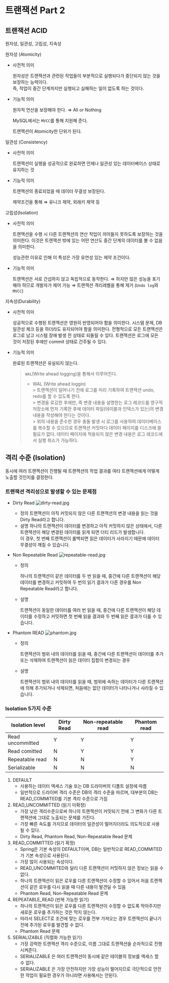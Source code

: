 # 트랜잭션 Part 2

## 트랜잭션 ACID

원자성, 일관성, 고립성, 지속성

원자성 (Atomicity)

- 사전적 의미

  원자성은 트랜잭션과 관련된 작업들이 부분적으로 실행되다가 중단되지 않는 것을 보장하는 능력이다.  
  즉, 작업이 중간 단계까지만 실행되고 실패하는 일이 없도록 하는 것이다.

- 기능적 의미

  원자적 연산을 보장해야 한다. ⇒ All or Nothing

  MySQL에서는 `MVCC`를 통해 지원해 준다.

  트랜잭션이 Atomicity한 단위가 된다.

일관성 (Consistency)

- 사전적 의미

  트랜잭션이 실행을 성공적으로 완료하면 언제나 일관성 있는 데이터베이스 상태로 유지하는 것

- 기능적 의미

  트랜잭션의 종료되었을 때 데이터 무결성 보장된다.

  제약조건을 통해 ⇒ 유니크 제약, 외래키 제약 등

고립성(Isolation)

- 사전적 의미

  트랜잭션을 수행 시 다른 트랜잭션의 연산 작업이 끼어들지 못하도록 보장하는 것을 의미한다. 이것은 트랜잭션 밖에 있는 어떤 연산도 중간 단계의 데이터를 볼 수 없음을 의미한다.

  성능관련 이유로 인해 이 특성은 가장 유연성 있는 제약 조건이다.

- 기능적 의미

  트랜잭션은 서로 간섭하지 않고 독립적으로 동작한다. ⇒ 하지만 많은 성능을 포기해야 하므로 개발자가 제어 가능 ⇒ 트랜잭션 격리레벨을 통해 제거 (`Undo log`와 `MVCC`)

지속성(Durability)

- 사전적 의미

  성공적으로 수행된 트랜잭션은 영원히 반영되어야 함을 의미한다. 시스템 문제, DB 일관성 체크 등을 하더라도 유지되어야 함을 의미한다. 전형적으로 모든 트랜잭션은 로그로 남고 시스템 장애 발생 전 상태로 되돌릴
  수 있다. 트랜잭션은 로그에 모든 것이 저장된 후에만 commit 상태로 간주될 수 있다.

- 기능적 의미

  완료된 트랜잭션은 유실되지 않는다.

  > `WAL`(Write ahead logging)을 통해서 이루어진다.
  >  - WAL (Write ahead loggin)  
       > 트랜잭션이 일어나기 전에 로그를 미리 기록하여 트랜잭션 undo, redo를 할 수 있도록 한다.  
       > 변경을 로깅한 후에만, 즉 변경 내용을 설명한는 로그 레코드를 영구적 저장소에 먼저 기록한 후에 데이터 파일(테이블과 인덱스가 있는)의 변경 내용을 작성해야 한다는 것이다.  
       > 위의 내용을 준수한 경우 충돌 발생 시 로그를 사용하여 데이터베이스를 복수할 수 있으므로 트랜잭션 커밋마다 데이터 페이지를 디스크에 쓸 필요가 없다. 데이터 페이지에 적용되지 않은 변경 내용은 로그
       레코드에서 실행 취소가 가능하다.

## 격리 수준 (Isolation)

동시에 여러 트랜잭션이 진행될 때 트랜잭션의 작업 결과를 여타 트랜잭션에게 어떻게 노출할 것인지를 결정한다.

### 트랜잭션 격리성으로 발생할 수 있는 문제점

- Dirty Read
  ![dirty-read.jpg](assets%2Fdirty-read.jpg)

    - 정의
      트랜잭션이 아직 커밋되지 않은 다른 트랜잭션의 변경 내용을 읽는 것을 Dirty Read라고 합니다.
    - 설명
      하나의 트랜잭션이 데이터를 변경하고 아직 커밋하지 않은 상태에서, 다른 트랜잭션이 해당 변경된 데이터를 읽게 되면 더티 리드가 발생합니다.  
      이 경우, 첫 번째 트랜잭션이 롤백되면 읽은 데이터가 사라지기 때문에 데이터 무결성이 깨질 수 있습니다.

- Non Repeatable Read
  ![repeatable-read.jpg](assets%2Frepeatable-read.jpg)

    - 정의

      하나의 트랜잭션이 같은 데이터를 두 번 읽을 때, 중간에 다른 트랜잭션이 해당 데이터를 변경하고 커밋하여 두 번의 읽기 결과가 다른 경우를 Non Repeatable Read라고 합니다.

    - 설명

      트랜잭션이 동일한 데이터를 여러 번 읽을 때, 중간에 다른 트랜잭션이 해당 데이터를 수정하고 커밋하면 첫 번째 읽을 결과와 두 번째 읽은 결과가 다를 수 있습니다.

- Phantom READ
  ![phantom.jpg](assets%2Fphantom.jpg)

    - 정의

      트랜잭션이 범위 내의 데이터를 읽을 때, 중간에 다른 트랜잭션이 데이터를 추가 또는 삭제하여 트랜잭션이 읽은 데이터 집합이 변경되는 경우

    - 설명

      트랜잭션이 범위 내의 데이터를 읽을 때, 범위에 속하는 데이터가 다른 트랜잭션에 의해 추가되거나 삭제되면, 처음에는 없던 데이터가 나타나거나 사라질 수 있습니다.

### Isolation 5가지 수준

| Isolation level  | Dirty Read | Non-repeatable read | Phantom read |
|------------------|------------|---------------------|--------------|
| Read uncommitted | Y          | Y                   | Y            |
| Read comitted    | N          | Y                   | Y            |
| Repeatable read  | N          | N                   | Y            |
| Serializable     | N          | N                   | N            |

1. DEFAULT
    - 사용하는 데이터 엑세스 기술 또는 DB 드라이버의 디폴트 설정에 따름
    - 일반적으로 드라이버 격리 수준은 DB의 격리 수준을 따르며, 대부분의 DB는 READ_COMMITED를 기본 격리 수준으로 가짐
2. READ_UNCOMMITTED (읽기 미확정)
    - 가장 낮은 격리수준으로써 하나의 트랜잭션이 커밋되기 전에 그 변화가 다른 트랜잭션에 그대로 노출되는 문제를 가진다.
    - 가장 빠른 속도를 가지므로 데이터의 일관성이 떨어지더라도 의도적으로 사용될 수 있다.
    - Dirty Read, Phantom Read, Non-Repeatable Read 문제
3. READ_COMMITTED (읽기 확정)
    - Spring은 기본 속성이 DEFAULT이며, DB는 일반적으로 READ_COMMITED가 기본 속성으로 사용된다.
    - 가장 많이 사용되는 속성이다.
    - READ_UNCOMMITED와 달리 다른 트랜잭션이 커밋하지 않은 정보는 읽을 수 없다.
    - 하나의 트랜잭션이 읽은 로우를 다른 트랜잭션이 수정할 수 있어서 처음 트랜잭션이 같은 로우를 다시 읽을 때 다른 내용이 발견딜 수 있음
    - Phantom Read, Non-Repeatable Read 문제
4. REPEATABLE_READ (반복 가능한 읽기)
    - 하나의 트랜잭션이 읽은 로우를 다른 트랜잭션이 수정할 수 없도록 막아주지만 새로운 로우를 추가하는 것은 막지 않는다.
    - 따라서 SELECT로 조건에 맞는 로우를 전부 가져오는 경우 트랜잭션이 끝나기 전에 추가된 로우를 발견할 수 없다.
    - Phantom Read 문제
5. SERIALIZABLE (직렬화 가능한 읽기)
    - 가장 강력한 트랜잭션 격리 수준으로, 이름 그대로 트랜잭션을 순차적으로 진행시켜준다.
    - SERIALIZABLE 은 여러 트랜잭션이 동시에 같은 테이블의 정보를 엑세스 할 수 없다.
    - SERIALIZABLE 은 가장 안전하지만 가장 성능이 떨어지므로 극단적으로 안전한 작업이 필요한 경우가 아니라면 사용해서는 안된다.
